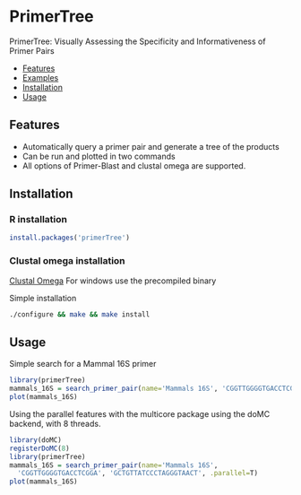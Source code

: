 # PrimerTree #
PrimerTree: Visually Assessing the Specificity and Informativeness of Primer Pairs

* [Features](#features)
* [Examples](#examples)
* [Installation](#installation)
* [Usage](#usage)

## Features ##
* Automatically query a primer pair and generate a tree of the products
* Can be run and plotted in two commands
* All options of Primer-Blast and clustal omega are supported.

## Installation ##
### R installation ###
```r
install.packages('primerTree')
```
### Clustal omega installation ###
[Clustal Omega](http://www.clustal.org/omega/#Download)
For windows use the precompiled binary

Simple installation
```bash
./configure && make && make install
```

## Usage ##
Simple search for a Mammal 16S primer
```r
library(primerTree)
mammals_16S = search_primer_pair(name='Mammals 16S', 'CGGTTGGGGTGACCTCGGA', 'GCTGTTATCCCTAGGGTAACT')
plot(mammals_16S)
```

Using the parallel features with the multicore package using the doMC backend, with 8 threads.
```r
library(doMC)
registerDoMC(8)
library(primerTree)
mammals_16S = search_primer_pair(name='Mammals 16S',
  'CGGTTGGGGTGACCTCGGA', 'GCTGTTATCCCTAGGGTAACT', .parallel=T)
plot(mammals_16S)
```
